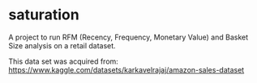 # saturation
A project to run RFM (Recency, Frequency, Monetary Value) and Basket Size analysis on a retail dataset.

This data set was acquired from: https://www.kaggle.com/datasets/karkavelrajaj/amazon-sales-dataset
